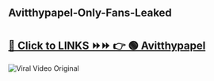 
 ## Avitthypapel-Only-Fans-Leaked

# <h2><a href="https://clipsfans.com/Avitthypapel&ref=git">🔗 Click to LINKS ⏩⏩ 👉 🟢 Avitthypapel </a></h2>

<a href="https://clipsfans.com/Avitthypapel&ref=git" rel="nofollow" data-target="animated-image.originalLink"><img src="https://i.ibb.co.com/xMMVF88/686577567.gif" alt="Viral Video Original" style="max-width: 100%; display: inline-block;" data-target="animated-image.originalImage"></a>
